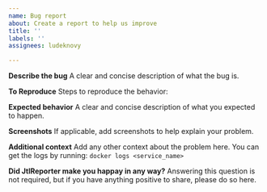 ```yaml
---
name: Bug report
about: Create a report to help us improve
title: ''
labels: ''
assignees: ludeknovy

---
```


**Describe the bug**
A clear and concise description of what the bug is.

**To Reproduce**
Steps to reproduce the behavior:

**Expected behavior**
A clear and concise description of what you expected to happen.

**Screenshots**
If applicable, add screenshots to help explain your problem.

**Additional context**
Add any other context about the problem here.
You can get the logs by running: `docker logs <service_name>`

**Did JtlReporter make you happay in any way?**
Answering this question is not required, but if you have anything positive to share, please do so here.
